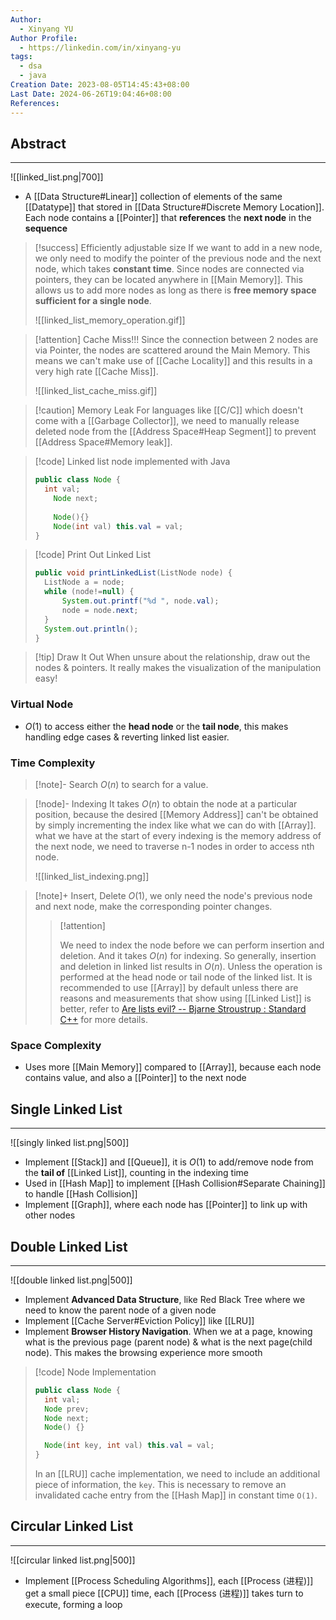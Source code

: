 ```yaml
---
Author:
  - Xinyang YU
Author Profile:
  - https://linkedin.com/in/xinyang-yu
tags:
  - dsa
  - java
Creation Date: 2023-08-05T14:45:43+08:00
Last Date: 2024-06-26T19:04:46+08:00
References: 
---
```

## Abstract
---
![[linked_list.png|700]]
- A [[Data Structure#Linear]] collection of elements of the same [[Datatype]] that stored in [[Data Structure#Discrete Memory Location]]. Each node contains a [[Pointer]] that **references** the **next node** in the **sequence**


>[!success] Efficiently adjustable size
> If we want to add in a new node, we only need to modify the pointer of the previous node and the next node, which takes **constant time**. Since nodes are connected via pointers, they can be located anywhere in [[Main Memory]]. This allows us to add more nodes as long as there is **free memory space sufficient for a single node**.
> 
> ![[linked_list_memory_operation.gif]]


>[!attention] Cache Miss!!!
> Since the connection between 2 nodes are via Pointer, the nodes are scattered around the Main Memory. This means we can't make use of [[Cache Locality]] and this results in a very high rate [[Cache Miss]].
> 
> ![[linked_list_cache_miss.gif]]

>[!caution] Memory Leak
> For languages like [[C/C]] which doesn't come with a [[Garbage Collector]], we need to manually release deleted node from the [[Address Space#Heap Segment]] to prevent [[Address Space#Memory leak]].



>[!code] Linked list node implemented with Java
> ```java
> public class Node {
> 	int val;
>     Node next;
>     
>     Node(){}
>     Node(int val) this.val = val;
> }
> ```


>[!code]  Print Out Linked List
> ```java
> public void printLinkedList(ListNode node) {
> 	ListNode a = node;
> 	while (node!=null) {
> 		System.out.printf("%d ", node.val);
> 		node = node.next;
> 	}
> 	System.out.println();
> }
> ```


>[!tip] Draw It Out
> When unsure about the relationship, draw out the nodes & pointers. It really makes the visualization of the manipulation easy!

### Virtual Node
- $O(1)$ to access either the **head node** or the **tail node**, this makes handling edge cases & reverting linked list easier.

### Time Complexity
>[!note]- Search
> $O(n)$ to search for a value. 

>[!node]- Indexing
> It takes $O(n)$ to obtain the node at a particular position, because the desired [[Memory Address]] can't be obtained by simply incrementing the index like what we can do with [[Array]]. what we have at the start of every indexing is the memory address of the next node, we need to traverse n-1 nodes in order to access nth node.
> 
> ![[linked_list_indexing.png]]

>[!note]+ Insert, Delete
> $O(1)$, we only need the node's previous node and next node, make the corresponding pointer changes.
> 
>>[!attention]
>> 
>> We need to index the node before we can perform insertion and deletion. And it takes $O(n)$ for indexing. So generally, insertion and deletion in linked list results in $O(n)$. Unless the operation is performed at the head node or tail node of the linked list. It is recommended to use [[Array]] by default unless there are reasons and measurements that show using [[Linked List]] is better, refer to [Are lists evil? -- Bjarne Stroustrup : Standard C++](https://isocpp.org/blog/2014/06/stroustrup-lists) for more details.


### Space Complexity 
- Uses more [[Main Memory]] compared to [[Array]], because each node contains value, and also a [[Pointer]] to the next node


## Single Linked List
---
![[singly linked list.png|500]]

- Implement [[Stack]] and [[Queue]], it is $O(1)$ to add/remove node from the **tail of** [[Linked List]], counting in the indexing time
- Used in [[Hash Map]] to implement [[Hash Collision#Separate Chaining]] to handle [[Hash Collision]]
- Implement [[Graph]], where each node has [[Pointer]] to link up with other nodes

## Double Linked List
---
![[double linked list.png|500]]

- Implement **Advanced Data Structure**, like Red Black Tree where we need to know the parent node of a given node
- Implement [[Cache Server#Eviction Policy]] like [[LRU]]
- Implement **Browser History Navigation**. When we at a page, knowing what is the previous page (parent node) & what is the next page(child node). This makes the browsing experience more smooth

>[!code]  Node Implementation
> 
> ```java
> public class Node {
>   int val;
>   Node prev;
>   Node next;
>   Node() {}
> 
>   Node(int key, int val) this.val = val;
> }
> ```
> 
> In an [[LRU]] cache implementation, we need to include an additional piece of information, the `key`. This is necessary to remove an invalidated cache entry from the [[Hash Map]] in constant time `O(1)`.


## Circular Linked List
---
![[circular linked list.png|500]]

- Implement [[Process Scheduling Algorithms]], each [[Process (进程)]] get a small piece [[CPU]] time, each [[Process (进程)]] takes turn to execute, forming a loop










